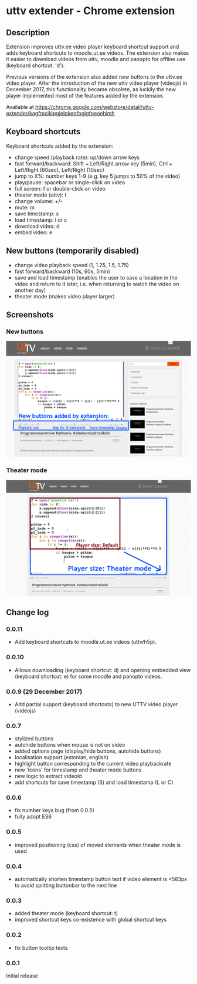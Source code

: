 # uttv extender - Chrome extension

## Description
Extension improves uttv.ee video player keyboard shortcut support and adds keyboard shortcuts to moodle.ut.ee videos. The extension also makes it easier to download videos from uttv, moodle and panopto for offline use (keyboard shortcut: 'd').

Previous versions of the extension also added new buttons to the uttv.ee video player. After the introduction of the new uttv video player (videojs) in December 2017, this functionality became obsolete, as luckily the new player implemented most of the features added by the extension. 

Available at  https://chrome.google.com/webstore/detail/uttv-extender/kagfmcikipgjelpkepfogjgfneoehimh  

## Keyboard shortcuts  
Keyboard shortcuts added by the extension:
- change speed (playback rate): up/down arrow keys
- fast forward/backward: Shift + Left/Right arrow key (5min), Ctrl + Left/Right (60sec), Left/Right (10sec)
- jump to X%: number keys 1-9 (e.g. key 5 jumps to 50% of the video)
- play/pause: spacebar or single-click on video
- full screen: f or double-click on video 
- theater mode (uttv): t
- change volume: +/-
- mute: m
- save timestamp: s
- load timestamp: l or c
- download video: d
- embed video: e

## New buttons   (temporarily disabled)
- change video playback speed (1, 1.25, 1.5, 1.75)  
- fast forward/backward (10s, 60s, 5min)  
- save and load timestamp (enables the user to save a location in the video and return to it later, i.e. when returning to watch the video on another day)  
- theater mode (makes video player larger)  

## Screenshots
### New buttons
![new_buttons](example_screenshots/uttv_main.png)

### Theater mode
![theater_mode](example_screenshots/uttv_theater.png)

## Change log  
### 0.0.11  
- Add keyboard shortcuts to moodle.ut.ee videos (uttv/h5p).

### 0.0.10  
- Allows downloading (keyboard shortcut: d) and opening embedded view (keyboard shortcut: e) for some moodle and panopto videos.

### 0.0.9 (29 December 2017)  
- Add partial support (keyboard shortcuts) to new UTTV video player (videojs)

### 0.0.7  
- stylized buttons  
- autohide buttons when mouse is not on video  
- added options page  (display/hide buttons, autohide buttons)  
- localisation support (estonian, english)  
- highlight button corresponding to the current video playbackrate  
- new 'icons' for timestamp and theater mode buttons  
- new logic to extract videoId  
- add shortcuts for save timestamp (S) and load timestamp (L or C)

### 0.0.6 
- fix number keys bug (from 0.0.5)  
- fully adopt ES6  

### 0.0.5  
- improved positioning (css) of moved elements when theater mode is used  
 
### 0.0.4  
- automatically shorten timestamp button text if video element is <583px to avoid splitting buttonbar to the next line  

### 0.0.3  
- added theater mode (keyboard shortcut: t)  
- improved shortcut keys co-existence with global shortcut keys  

### 0.0.2  
- fix button tooltip texts  

### 0.0.1  
Initial release  

